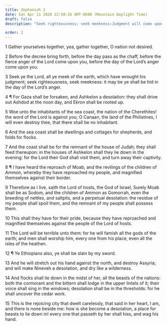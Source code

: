 ```yaml
---
title: Zephaniah 2
date: Sat Apr 11 2020 22:50:16 GMT-0600 (Mountain Daylight Time)
draft: false
description: "Seek righteousness; seek meekness—Judgment will come upon the Philistines, the Moabites, the children of Ammon, the Ethiopians, and the Assyrians."

order: 2
---
```

    
1 Gather yourselves together, yea, gather together, O nation not desired.

2 Before the decree bring forth, before the day pass as the chaff, before the fierce anger of the Lord come upon you, before the day of the Lord’s anger come upon you.

3 Seek ye the Lord, all ye meek of the earth, which have wrought his judgment; seek righteousness, seek meekness: it may be ye shall be hid in the day of the Lord’s anger.

4 ¶ For Gaza shall be forsaken, and Ashkelon a desolation: they shall drive out Ashdod at the noon day, and Ekron shall be rooted up.

5 Woe unto the inhabitants of the sea coast, the nation of the Cherethites! the word of the Lord is against you; O Canaan, the land of the Philistines, I will even destroy thee, that there shall be no inhabitant.

6 And the sea coast shall be dwellings and cottages for shepherds, and folds for flocks.

7 And the coast shall be for the remnant of the house of Judah; they shall feed thereupon: in the houses of Ashkelon shall they lie down in the evening: for the Lord their God shall visit them, and turn away their captivity.

8 ¶ I have heard the reproach of Moab, and the revilings of the children of Ammon, whereby they have reproached my people, and magnified themselves against their border.

9 Therefore as I live, saith the Lord of hosts, the God of Israel, Surely Moab shall be as Sodom, and the children of Ammon as Gomorrah, even the breeding of nettles, and saltpits, and a perpetual desolation: the residue of my people shall spoil them, and the remnant of my people shall possess them.

10 This shall they have for their pride, because they have reproached and magnified themselves against the people of the Lord of hosts.

11 The Lord will be terrible unto them: for he will famish all the gods of the earth; and men shall worship him, every one from his place, even all the isles of the heathen.

12 ¶ Ye Ethiopians also, ye shall be slain by my sword.

13 And he will stretch out his hand against the north, and destroy Assyria; and will make Nineveh a desolation, and dry like a wilderness.

14 And flocks shall lie down in the midst of her, all the beasts of the nations: both the cormorant and the bittern shall lodge in the upper lintels of it; their voice shall sing in the windows; desolation shall be in the thresholds: for he shall uncover the cedar work.

15 This is the rejoicing city that dwelt carelessly, that said in her heart, I am, and there is none beside me: how is she become a desolation, a place for beasts to lie down in! every one that passeth by her shall hiss, and wag his hand.
